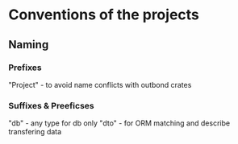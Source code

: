 # Conventions of the projects

## Naming

### Prefixes

"Project" - to avoid name conflicts with outbond crates

### Suffixes & Preeficses

"db" - any type for db only
"dto" - for ORM matching and describe transfering data
